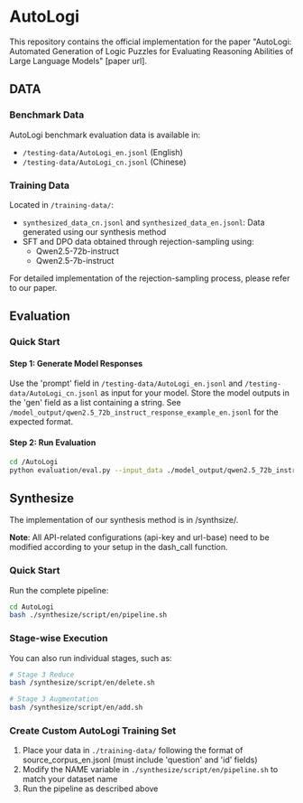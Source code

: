 # AutoLogi

This repository contains the official implementation for the paper "AutoLogi: Automated Generation of Logic Puzzles for Evaluating Reasoning Abilities of Large Language Models" [paper url].

## DATA

### Benchmark Data
AutoLogi benchmark evaluation data is available in:
- `/testing-data/AutoLogi_en.jsonl` (English)
- `/testing-data/AutoLogi_cn.jsonl` (Chinese)

### Training Data
Located in `/training-data/`:
- `synthesized_data_cn.jsonl` and `synthesized_data_en.jsonl`: Data generated using our synthesis method
- SFT and DPO data obtained through rejection-sampling using:
  - Qwen2.5-72b-instruct
  - Qwen2.5-7b-instruct

For detailed implementation of the rejection-sampling process, please refer to our paper.

## Evaluation

### Quick Start

#### Step 1: Generate Model Responses
Use the 'prompt' field in `/testing-data/AutoLogi_en.jsonl` and `/testing-data/AutoLogi_cn.jsonl` as input for your model. Store the model outputs in the 'gen' field as a list containing a string. See `/model_output/qwen2.5_72b_instruct_response_example_en.jsonl` for the expected format.

#### Step 2: Run Evaluation
```bash
cd /AutoLogi
python evaluation/eval.py --input_data ./model_output/qwen2.5_72b_instruct_response_example_en.jsonl --output_dir ./eval_results/
```
## Synthesize
The implementation of our synthesis method is in /synthsize/.

**Note**: All API-related configurations (api-key and url-base) need to be modified according to your setup in the dash_call function.

### Quick Start

Run the complete pipeline:
```bash
cd AutoLogi 
bash ./synthesize/script/en/pipeline.sh
```

### Stage-wise Execution

You can also run individual stages, such as:

```bash
# Stage 3 Reduce
bash /synthesize/script/en/delete.sh

# Stage 3 Augmentation  
bash /synthesize/script/en/add.sh
```

### Create Custom AutoLogi Training Set

1. Place your data in  `./training-data/` following the format of source_corpus_en.jsonl (must include 'question' and 'id' fields)
2. Modify the NAME variable in `./synthesize/script/en/pipeline.sh` to match your dataset name
3. Run the pipeline as described above
